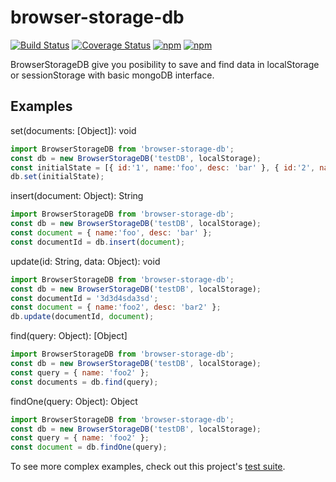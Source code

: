 # browser-storage-db

[![Build Status](https://travis-ci.org/mprzodala/browser-storage-db.svg?branch=master)](https://travis-ci.org/mprzodala/browser-storage-db)
[![Coverage Status](https://coveralls.io/repos/github/mprzodala/browser-storage-db/badge.svg?branch=master)](https://coveralls.io/github/mprzodala/browser-storage-db?branch=master)
[![npm](https://img.shields.io/npm/l/browser-storage-db.svg)](https://npmjs.org/package/browser-storage-db)
[![npm](https://img.shields.io/npm/v/browser-storage-db.svg)](https://npmjs.org/package/browser-storage-db)

BrowserStorageDB give you posibility to save and find data in localStorage or sessionStorage with basic mongoDB interface.

## Examples

set(documents: [Object]): void
```js
import BrowserStorageDB from 'browser-storage-db';
const db = new BrowserStorageDB('testDB', localStorage);
const initialState = [{ id:'1', name:'foo', desc: 'bar' }, { id:'2', name:'foo2', desc: 'bar2' }];
db.set(initialState);
```

insert(document: Object): String
```js
import BrowserStorageDB from 'browser-storage-db';
const db = new BrowserStorageDB('testDB', localStorage);
const document = { name:'foo', desc: 'bar' };
const documentId = db.insert(document);
```

update(id: String, data: Object): void
```js
import BrowserStorageDB from 'browser-storage-db';
const db = new BrowserStorageDB('testDB', localStorage);
const documentId = '3d3d4sda3sd';
const document = { name:'foo2', desc: 'bar2' };
db.update(documentId, document);
```

find(query: Object): [Object]
```js
import BrowserStorageDB from 'browser-storage-db';
const db = new BrowserStorageDB('testDB', localStorage);
const query = { name: 'foo2' };
const documents = db.find(query);
```

findOne(query: Object): Object
```js
import BrowserStorageDB from 'browser-storage-db';
const db = new BrowserStorageDB('testDB', localStorage);
const query = { name: 'foo2' };
const document = db.findOne(query);
```

To see more complex examples, check out this project's [test suite](./src/BrowserStorageDB.test.js).
